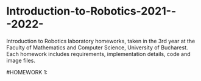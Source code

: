 # Introduction-to-Robotics-2021---2022-
Introduction to Robotics laboratory homeworks, taken in the 3rd year at the Faculty of Mathematics and Computer Science, University of Bucharest. Each homework includes requirements, implementation details, code and image files.

#HOMEWORK 1:
